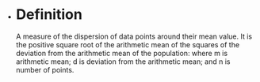 - # Definition
  
  A measure of the dispersion of data points around their mean value. It is the positive square root of the arithmetic mean of the squares of the deviation from the arithmetic mean of the population: where m is
  arithmetic mean; d is deviation from the arithmetic mean; and n is
  number of points.